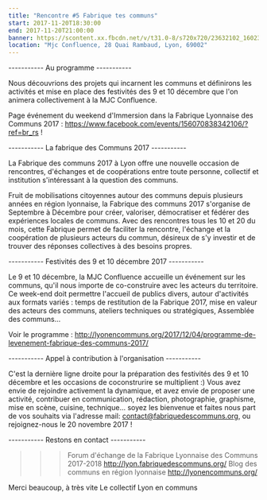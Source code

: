 ```yaml
---
title: "Rencontre #5 Fabrique tes communs"
start: 2017-11-20T18:30:00
end: 2017-11-20T21:00:00
banner: https://scontent.xx.fbcdn.net/v/t31.0-8/s720x720/23632102_1602358939824566_3241716613290644072_o.jpg?oh=087cefe73e4e66768e09ae8a1b406cd6&oe=5B4732D5
location: "Mjc Confluence, 28 Quai Rambaud, Lyon, 69002"
---
```

 ----------- Au programme -----------

Nous découvrions des projets qui incarnent les communs et définirons les activités et mise en place des festivités des 9 et 10 décembre que l'on animera collectivement à la MJC Confluence.

Page événement du weekend d'Immersion dans la Fabrique Lyonnaise des Communs 2017 : https://www.facebook.com/events/156070838342106/?ref=br_rs !


----------- La fabrique des Communs 2017 -----------

La Fabrique des communs 2017 à Lyon offre une nouvelle occasion de rencontres, d'échanges et de coopérations entre toute personne, collectif et institution s'intéressant à la question des communs.

Fruit de mobilisations citoyennes autour des communs depuis plusieurs années en région lyonnaise, la Fabrique des communs 2017 s'organise de Septembre à Décembre pour créer, valoriser, démocratiser et fédérer des expériences locales de communs. Avec des rencontres tous les 10 et 20 du mois, cette Fabrique permet de faciliter la rencontre, l'échange et la coopération de plusieurs acteurs du commun, désireux de s'y investir et de trouver des réponses collectives à des besoins propres.


----------- Festivités des 9 et 10 décembre 2017 -----------

Le 9 et 10 décembre, la MJC Confluence accueille un événement sur les communs, qu'il nous importe de co-construire avec les acteurs du territoire. Ce week-end doit permettre l'accueil de publics divers, autour d'activités aux formats variés : temps de restitution de la Fabrique 2017, mise en valeur des acteurs des communs, ateliers techniques ou stratégiques, Assemblée des communs...

Voir le programme : http://lyonencommuns.org/2017/12/04/programme-de-levenement-fabrique-des-communs-2017/


----------- Appel à contribution à l'organisation -----------

C'est la dernière ligne droite pour la préparation des festivités des 9 et 10 décembre et les occasions de coconstrurire se multiplient :) Vous avez envie de rejoindre activement la dynamique, et avez envie de proposer une activité, contribuer en communication, rédaction, photographie, graphisme, mise en scène, cuisine, technique... soyez les bienvenue et faites nous part de vos souhaits via l'adresse mail: contact@fabriquedescommuns.org, ou rejoignez-nous le 20 novembre 2017 !


----------- Restons en contact -----------

>>> Forum d'échange de la Fabrique Lyonnaise des Communs 2017-2018 http://lyon.fabriquedescommuns.org/
>>> Blog des communs en région lyonnaise http://lyonencommuns.org/


Merci beaucoup, à très vite
Le collectif Lyon en communs
